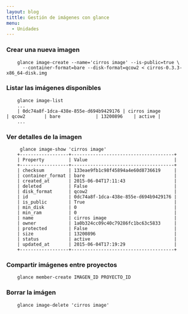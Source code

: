 ```yaml
---
layout: blog
tittle: Gestión de imágenes con glance
menu:
  - Unidades
---
```



### Crear una nueva imagen

		glance image-create --name='cirros image' --is-public=true \
		  --container-format=bare --disk-format=qcow2 < cirros-0.3.3-x86_64-disk.img

### Listar las imágenes disponibles

		glance image-list
		...
		| 0dc74a8f-1dca-438e-855e-d694b9429176 | cirros image                                           | qcow2       | bare             | 13200896    | active |
		...

### Ver detalles de la imagen

		 glance image-show 'cirros image'
		+------------------+--------------------------------------+
		| Property         | Value                                |
		+------------------+--------------------------------------+
		| checksum         | 133eae9fb1c98f45894a4e60d8736619     |
		| container_format | bare                                 |
		| created_at       | 2015-06-04T17:11:43                  |
		| deleted          | False                                |
		| disk_format      | qcow2                                |
		| id               | 0dc74a8f-1dca-438e-855e-d694b9429176 |
		| is_public        | True                                 |
		| min_disk         | 0                                    |
		| min_ram          | 0                                    |
		| name             | cirros image                         |
		| owner            | 1a0b324cc09c40c79286fc1bc63c5833     |
		| protected        | False                                |
		| size             | 13200896                             |
		| status           | active                               |
		| updated_at       | 2015-06-04T17:19:29                  |
		+------------------+--------------------------------------+

### Compartir imágenes entre proyectos

		glance member-create IMAGEN_ID PROYECTO_ID

### Borrar la imágen

		glance image-delete 'cirros image'

